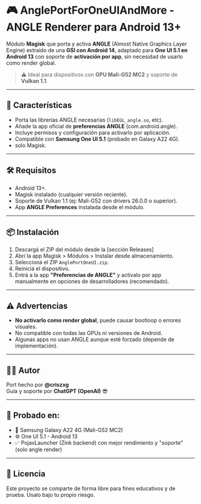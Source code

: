 # 🎮 AnglePortForOneUIAndMore - ANGLE Renderer para Android 13+ 

Módulo **Magisk** que porta y activa **ANGLE** (Almost Native Graphics Layer Engine) extraído de una **GSI con Android 14**, adaptado para **One UI 5.1 en Android 13** con soporte de **activación por app**, sin necesidad de usarlo como render global.

> ⚠️ Ideal para dispositivos con **GPU Mali-G52 MC2** y soporte de **Vulkan 1.1**.

---

## 🚀 Características

- Porta las librerías ANGLE necesarias (`libEGL_angle.so`, etc).
- Añade la app oficial de **preferencias ANGLE** (com.android.angle).
- Incluye permisos y configuración para activarlo por aplicación.
- Compatible con **Samsung One UI 5.1** (probado en Galaxy A22 4G).
- solo Magisk.

---

## 🛠️ Requisitos

- Android 13+.
- Magisk instalado (cualquier versión reciente).
- Soporte de Vulkan 1.1 (ej: Mali-G52 con drivers 26.0.0 o superior).
- App **ANGLE Preferences** instalada desde el módulo.

---

## 📦 Instalación

1. Descargá el ZIP del módulo desde la [sección Releases]
2. Abrí la app Magisk > Módulos > Instalar desde almacenamiento.
3. Seleccioná el ZIP `AnglePortOneUI.zip`.
4. Reiniciá el dispositivo.
5. Entrá a la app **"Preferencias de ANGLE"** y activalo por app manualmente en opciones de desarrolladores (recomendado).

---

## ⚠️ Advertencias

- **No activarlo como render global**, puede causar bootloop o errores visuales.
- No compatible con todas las GPUs ni versiones de Android.
- Algunas apps no usan ANGLE aunque esté forzado (depende de implementación).

---

## 👨‍💻 Autor

Port hecho por **@criszxg**  
Guía y soporte por **ChatGPT (OpenAI)** 😎

---

## 🧪 Probado en:

- 📱 Samsung Galaxy A22 4G (Mali-G52 MC2)
- ⚙️ One UI 5.1 - Android 13
- ✅ PojavLauncher (Zink backend) con mejor rendimiento y "soporte" (solo angle render)

---

## 📘 Licencia

Este proyecto se comparte de forma libre para fines educativos y de prueba. Usalo bajo tu propio riesgo.
